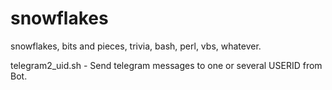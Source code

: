 # snowflakes
snowflakes, bits and pieces, trivia, bash, perl, vbs, whatever. 


telegram2_uid.sh - Send telegram messages to one or several USERID from Bot.
